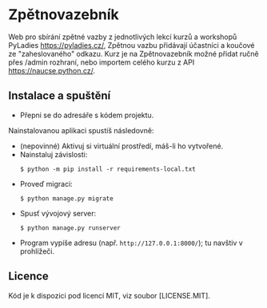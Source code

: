 # Zpětnovazebník

Web pro sbírání zpětné vazby z jednotlivých lekcí kurzů a workshopů PyLadies https://pyladies.cz/,
Zpětnou vazbu přidávají účastníci a koučové ze "zaheslovaného" odkazu.
Kurz je na Zpětnovazebník možné přidat ručně přes /admin rozhraní, nebo importem celého kurzu z API  https://naucse.python.cz/.


## Instalace a spuštění

* Přepni se do adresáře s kódem projektu. 

Nainstalovanou aplikaci spustíš následovně:

* (nepovinné) Aktivuj si virtuální prostředí, máš-li ho vytvořené.
* Nainstaluj závislosti:
  ```console
  $ python -m pip install -r requirements-local.txt
  ```
* Proveď migraci:
  ```console
  $ python manage.py migrate
  ```
* Spusť vývojový server:
  ```console
  $ python manage.py runserver
  ```
* Program vypíše adresu (např. `http://127.0.0.1:8000/`); tu navštiv v prohlížeči.

## Licence

Kód je k dispozici pod licencí MIT, viz soubor [LICENSE.MIT].
